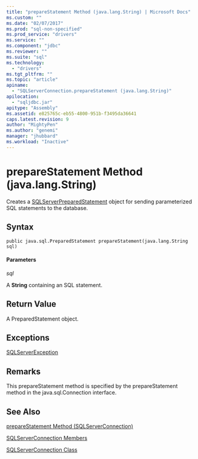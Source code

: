 ```yaml
---
title: "prepareStatement Method (java.lang.String) | Microsoft Docs"
ms.custom: ""
ms.date: "02/07/2017"
ms.prod: "sql-non-specified"
ms.prod_service: "drivers"
ms.service: ""
ms.component: "jdbc"
ms.reviewer: ""
ms.suite: "sql"
ms.technology: 
  - "drivers"
ms.tgt_pltfrm: ""
ms.topic: "article"
apiname: 
  - "SQLServerConnection.prepareStatement (java.lang.String)"
apilocation: 
  - "sqljdbc.jar"
apitype: "Assembly"
ms.assetid: e825765c-eb55-4800-951b-f3495da36641
caps.latest.revision: 9
author: "MightyPen"
ms.author: "genemi"
manager: "jhubbard"
ms.workload: "Inactive"
---
```

# prepareStatement Method (java.lang.String)

Creates a [SQLServerPreparedStatement](./sqlserverpreparedstatement-class.md) object for sending parameterized SQL statements to the database.

## Syntax

```
public java.sql.PreparedStatement prepareStatement(java.lang.String sql)
```

#### Parameters
*sql*

A **String** containing an SQL statement.

## Return Value
A PreparedStatement object.

## Exceptions  
[SQLServerException](./sqlserverexception-class.md)

## Remarks
This prepareStatement method is specified by the prepareStatement method in the java.sql.Connection interface.

## See Also

[prepareStatement Method &#40;SQLServerConnection&#41;](./preparestatement-method-sqlserverconnection.md)

[SQLServerConnection Members](./sqlserverconnection-members.md)

[SQLServerConnection Class](./sqlserverconnection-class.md)
